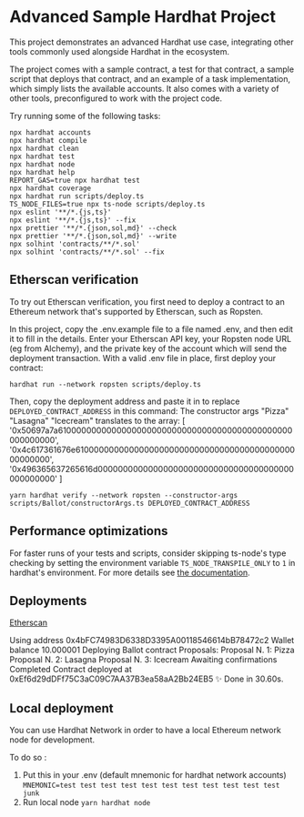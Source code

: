 # Advanced Sample Hardhat Project

This project demonstrates an advanced Hardhat use case, integrating other tools commonly used alongside Hardhat in the ecosystem.

The project comes with a sample contract, a test for that contract, a sample script that deploys that contract, and an example of a task implementation, which simply lists the available accounts. It also comes with a variety of other tools, preconfigured to work with the project code.

Try running some of the following tasks:

```shell
npx hardhat accounts
npx hardhat compile
npx hardhat clean
npx hardhat test
npx hardhat node
npx hardhat help
REPORT_GAS=true npx hardhat test
npx hardhat coverage
npx hardhat run scripts/deploy.ts
TS_NODE_FILES=true npx ts-node scripts/deploy.ts
npx eslint '**/*.{js,ts}'
npx eslint '**/*.{js,ts}' --fix
npx prettier '**/*.{json,sol,md}' --check
npx prettier '**/*.{json,sol,md}' --write
npx solhint 'contracts/**/*.sol'
npx solhint 'contracts/**/*.sol' --fix
```

## Etherscan verification

To try out Etherscan verification, you first need to deploy a contract to an Ethereum network that's supported by Etherscan, such as Ropsten.

In this project, copy the .env.example file to a file named .env, and then edit it to fill in the details. Enter your Etherscan API key, your Ropsten node URL (eg from Alchemy), and the private key of the account which will send the deployment transaction. With a valid .env file in place, first deploy your contract:

```shell
hardhat run --network ropsten scripts/deploy.ts
```

Then, copy the deployment address and paste it in to replace `DEPLOYED_CONTRACT_ADDRESS` in this command:
The constructor args "Pizza" "Lasagna" "Icecream" translates to the array:
[
'0x50697a7a61000000000000000000000000000000000000000000000000000000',
'0x4c617361676e6100000000000000000000000000000000000000000000000000',
'0x496365637265616d000000000000000000000000000000000000000000000000'
]

```shell
yarn hardhat verify --network ropsten --constructor-args scripts/Ballot/constructorArgs.ts DEPLOYED_CONTRACT_ADDRESS
```

## Performance optimizations

For faster runs of your tests and scripts, consider skipping ts-node's type checking by setting the environment variable `TS_NODE_TRANSPILE_ONLY` to `1` in hardhat's environment. For more details see [the documentation](https://hardhat.org/guides/typescript.html#performance-optimizations).

## Deployments

[Etherscan](https://ropsten.etherscan.io/address/0xEf6d29dDFf75C3aC09C7AA37B3ea58aA2Bb24EB5)

Using address 0x4bFC74983D6338D3395A00118546614bB78472c2
Wallet balance 10.000001
Deploying Ballot contract
Proposals:
Proposal N. 1: Pizza
Proposal N. 2: Lasagna
Proposal N. 3: Icecream
Awaiting confirmations
Completed
Contract deployed at 0xEf6d29dDFf75C3aC09C7AA37B3ea58aA2Bb24EB5
✨ Done in 30.60s.

## Local deployment

You can use Hardhat Network in order to have a local Ethereum network node for development.

To do so :

1. Put this in your .env (default mnemonic for hardhat network accounts)
```MNEMONIC=test test test test test test test test test test test junk```
2. Run local node
```yarn hardhat node```